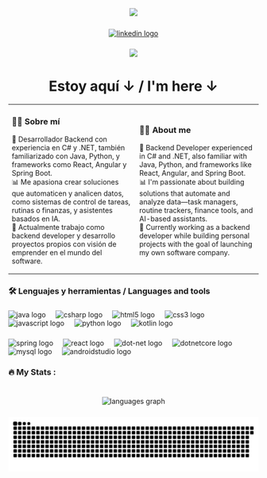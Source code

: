 <div align="center">
  <img height="150" src="https://media.giphy.com/media/M9gbBd9nbDrOTu1Mqx/giphy.gif"  />
</div>

###

<div align="center">
  <a href="https://www.linkedin.com/in/camilomora-dev/" target="_blank">
    <img src="https://img.shields.io/static/v1?message=LinkedIn&logo=linkedin&label=&color=0077B5&logoColor=white&labelColor=&style=for-the-badge" height="25" alt="linkedin logo"  />
  </a>
</div>

###

<div align="center">
  <img src="https://visitor-badge.laobi.icu/badge?page_id=CamiloMora03.CamiloMora03&"  />
</div>

###

<h1 align="center">Estoy aquí ↓ / I'm here ↓ </h1>
<table>
  <tr>
    <td>
      <h3 align="left">👩‍💻 Sobre mí</h3>
      <p align="left">
        🔧 Desarrollador Backend con experiencia en C# y .NET, también familiarizado con Java, Python, y frameworks como React, Angular y Spring Boot.<br>
        📊 Me apasiona crear soluciones que automaticen y analicen datos, como sistemas de control de tareas, rutinas o finanzas, y asistentes basados en IA.<br>
        🚀 Actualmente trabajo como backend developer y desarrollo proyectos propios con visión de emprender en el mundo del software.
      </p>
    </td>
    <td>
      <h3 align="left">👩‍💻 About me</h3>
      <p align="left">
        🔧 Backend Developer experienced in C# and .NET, also familiar with Java, Python, and frameworks like React, Angular, and Spring Boot.<br>
        📊 I'm passionate about building solutions that automate and analyze data—task managers, routine trackers, finance tools, and AI-based assistants.<br>
        🚀 Currently working as a backend developer while building personal projects with the goal of launching my own software company.
      </p>
    </td>
  </tr>
</table>


<h3 align="left">🛠 Lenguajes y herramientas / Languages and tools</h3>

###

<div align="left">
  <img src="https://cdn.jsdelivr.net/gh/devicons/devicon/icons/java/java-original.svg" height="25" alt="java logo"  />
  <img width="12" />
  <img src="https://cdn.jsdelivr.net/gh/devicons/devicon/icons/csharp/csharp-original.svg" height="25" alt="csharp logo"  />
  <img width="12" />
  <img src="https://cdn.jsdelivr.net/gh/devicons/devicon/icons/html5/html5-original.svg" height="25" alt="html5 logo"  />
  <img width="12" />
  <img src="https://cdn.jsdelivr.net/gh/devicons/devicon/icons/css3/css3-original.svg" height="25" alt="css3 logo"  />
  <img width="12" />
  <img src="https://cdn.jsdelivr.net/gh/devicons/devicon/icons/javascript/javascript-original.svg" height="25" alt="javascript logo"  />
  <img width="12" />
  <img src="https://cdn.jsdelivr.net/gh/devicons/devicon/icons/python/python-original.svg" height="25" alt="python logo"  />
  <img width="12" />
  <img src="https://cdn.jsdelivr.net/gh/devicons/devicon/icons/kotlin/kotlin-original.svg" height="25" alt="kotlin logo"  />
</div>

###

<div align="left">
  <img src="https://cdn.jsdelivr.net/gh/devicons/devicon/icons/spring/spring-original.svg" height="25" alt="spring logo"  />
  <img width="12" />
  <img src="https://cdn.jsdelivr.net/gh/devicons/devicon/icons/react/react-original.svg" height="25" alt="react logo"  />
  <img width="12" />
  <img src="https://cdn.jsdelivr.net/gh/devicons/devicon/icons/dot-net/dot-net-original.svg" height="25" alt="dot-net logo"  />
  <img width="12" />
  <img src="https://cdn.jsdelivr.net/gh/devicons/devicon/icons/dotnetcore/dotnetcore-original.svg" height="25" alt="dotnetcore logo"  />
  <img width="12" />
  <img src="https://cdn.jsdelivr.net/gh/devicons/devicon/icons/mysql/mysql-original.svg" height="25" alt="mysql logo"  />
  <img width="12" />
  <img src="https://skillicons.dev/icons?i=androidstudio" height="25" alt="androidstudio logo"  />
</div>

###

<h3 align="left">🔥   My Stats :</h3>

###

<br clear="both">

<div align="center">
  <img src="https://github-readme-stats.vercel.app/api/top-langs?username=CamiloMora03&locale=es&hide_title=false&layout=compact&card_width=320&langs_count=5&theme=darcula&hide_border=false&order=2" height="150" alt="languages graph"  />
</div>

###

<img src="https://raw.githubusercontent.com/CamiloMora03/CamiloMora03/output/snake.svg?t=1" alt="Snake animation" />

###

